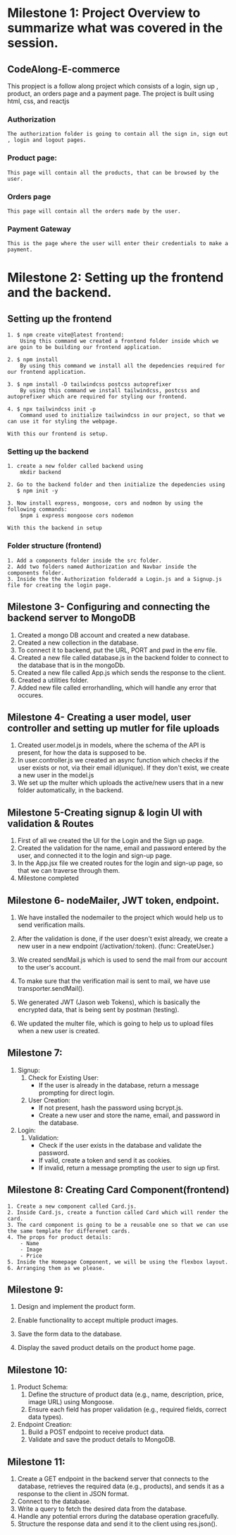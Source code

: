 # Milestone 1: Project Overview to summarize what was covered in the session.

## CodeAlong-E-commerce 
This propject is a follow along project which consists of a login, sign up , product, an orders page and a payment page.
The project is built using html, css, and reactjs
### Authorization
    The authorization folder is going to contain all the sign in, sign out , login and logout pages.

### Product page:
    This page will contain all the products, that can be browsed by the user.

### Orders page
    This page will contain all the orders made by the user.

### Payment Gateway
    This is the page where the user will enter their credentials to make a payment.


# Milestone 2: Setting up the frontend and the backend.

## Setting up the frontend
    1. $ npm create vite@latest frontend:
        Using this command we created a frontend folder inside which we are goin to be building our frontend application.
    
    2. $ npm install
        By using this command we install all the depedencies required for our frontend application.
    
    3. $ npm install -D tailwindcss postcss autoprefixer
        By using this command we install tailwindcss, postcss and autoprefixer which are required for styling our frontend. 

    4. $ npx tailwindcss init -p
        Command used to initialize tailwindcss in our project, so that we can use it for styling the webpage.

    With this our frontend is setup.

### Setting up the backend
    1. create a new folder called backend using
        mkdir backend
    
    2. Go to the backend folder and then initialize the depedencies using
       $ npm init -y    

    3. Now install express, mongoose, cors and nodmon by using the following commands:
        $npm i express mongoose cors nodemon

    With this the backend in setup

### Folder structure (frontend)
    1. Add a components folder inside the src folder.
    2. Add two folders named Authorization and Navbar inside the  components folder.
    3. Inside the the Authorization folderadd a Login.js and a Signup.js file for creating the login page.


## Milestone 3- Configuring and connecting the backend server to MongoDB

1. Created a mongo DB account and created a new database.
2. Created a new collection in the database.
3. To connect it to backend, put the URL, PORT and pwd in the env file.
4. Created a new file called database.js in the backend folder to connect to the database that is in the mongoDb.
5. Created a new file called App.js which sends the response to the client.
6. Created a utilities folder.
7. Added new file called errorhandling, which will handle any error that occures.


## Milestone 4- Creating a user model, user controller and setting up mutler for file uploads

1. Created user.model.js in models, where the schema of the API is present, for how the data is supposed to be.
2. In user.controller.js we created an async function which checks if the user exists or not, via their email id(unique). If they don't exist, we create a new user in the model.js
3. We set up the multer which uploads the active/new users that in a new folder automatically, in the backend.


## Milestone 5-Creating signup & login UI with validation & Routes

1. First of all we created the UI for the Login and the Sign up page.
2. Created the validation for the name, email and password entered by the user, and connected it to the login and sign-up page.
3. In the App.jsx file we created routes for the login and sign-up page, so that we can traverse through them.
4. Milestone completed

## Milestone 6- nodeMailer, JWT token, endpoint.

1. We have installed the nodemailer to the project which would help us to send verification mails.

2. After the validation is done, if the user doesn't exist already, we create a new user in a new endpoint (/activation/:token).  (func: CreateUser.)

3. We created sendMail.js which is used to send the mail from our account to the user's account.

4. To make sure that the verification mail is sent to mail, we have use transporter.sendMail().

5. We generated JWT (Jason web Tokens), which is basically the encrypted data, that is being sent by postman (testing).

6. We updated the multer file, which is going to help us to upload files when a new user is created.


## Milestone 7:
1. Signup:
    1. Check for Existing User:
        - If the user is already in the database, return a message prompting for direct login.
    2. User Creation:
        - If not present, hash the password using bcrypt.js.
        - Create a new user and store the name, email, and password in the database.
2. Login:
    1. Validation:
        - Check if the user exists in the database and validate the password.
        - If valid, create a token and send it as cookies.
        - If invalid, return a message prompting the user to sign up first.

## Milestone 8: Creating Card Component(frontend)

    1. Create a new component called Card.js.
    2. Inside Card.js, create a function called Card which will render the card.
    3. The card component is going to be a reusable one so that we can use the same template for differenet cards.
    4. The props for product details:
        - Name 
        - Image
        - Price
    5. Inside the Homepage Component, we will be using the flexbox layout.
    6. Arranging them as we please.

## Milestone 9:
  1. Design and implement the product form.

  2. Enable functionality to accept multiple product images.

  3. Save the form data to the database.

  4. Display the saved product details on the product home page.

  ## Milestone 10:
1. Product Schema:
    1. Define the structure of product data (e.g., name, description, price, image URL) using Mongoose.
    2. Ensure each field has proper validation (e.g., required fields, correct data types).
2. Endpoint Creation:
    1. Build a POST endpoint to receive product data.
    2. Validate and save the product details to MongoDB.

## Milestone 11:
1. Create a GET endpoint in the backend server that connects to the database, retrieves the required data (e.g., products), and sends it as a response to the client in JSON format.
2. Connect to the database.
3. Write a query to fetch the desired data from the database.
4. Handle any potential errors during the database operation gracefully.
5. Structure the response data and send it to the client using res.json().